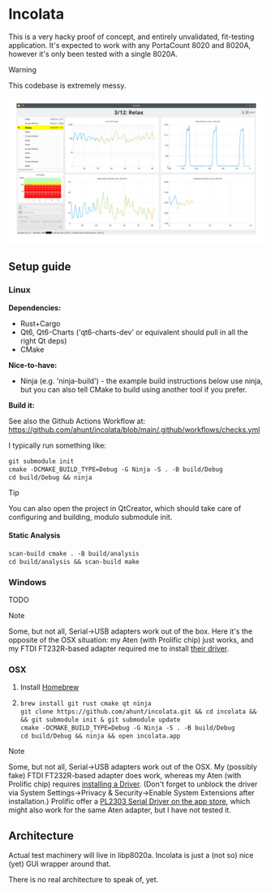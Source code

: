 # Incolata

This is a very hacky proof of concept, and entirely unvalidated, fit-testing
application. It's expected to work with any PortaCount 8020 and 8020A, however
it's only been tested with a single 8020A.

> [!WARNING]
> This codebase is extremely messy.

![Main Window, showing a test in progress](/docs/img/screenshot_main_2024_12_26.png?raw=true "Screenshot of the test window")

## Setup guide

### Linux

**Dependencies:**

* Rust+Cargo
* Qt6, Qt6-Charts ('qt6-charts-dev' or equivalent should pull in all the right Qt deps)
* CMake

**Nice-to-have:**

* Ninja (e.g. 'ninja-build') - the example build instructions below use ninja,
  but you can also tell CMake to build using another tool if you prefer.

**Build it:**

See also the Github Actions Workflow at:
https://github.com/ahunt/incolata/blob/main/.github/workflows/checks.yml

I typically run something like:
```
git submodule init
cmake -DCMAKE_BUILD_TYPE=Debug -G Ninja -S . -B build/Debug
cd build/Debug && ninja
```

> [!TIP]  
> You can also open the project in QtCreator, which should take care of
> configuring and building, modulo submodule init.

#### Static Analysis

```
scan-build cmake . -B build/analysis
cd build/analysis && scan-build make
```

### Windows

TODO

> [!NOTE]
> Some, but not all, Serial->USB adapters work out of the box. Here it's the
> opposite of the OSX situation: my Aten (with Prolific chip) just works, and my
> FTDI FT232R-based adapter required me to install [their driver](https://ftdichip.com/drivers/).

### OSX

1. Install [Homebrew](https://brew.sh)

2.
   ```
   brew install git rust cmake qt ninja
   git clone https://github.com/ahunt/incolata.git && cd incolata &&  && git submodule init & git submodule update
   cmake -DCMAKE_BUILD_TYPE=Debug -G Ninja -S . -B build/Debug
   cd build/Debug && ninja && open incolata.app
   ```

> [!NOTE]
> Some, but not all, Serial->USB adapters work out of the OSX. My (possibly
> fake) FTDI FT232R-based adapter does work, whereas my Aten (with Prolific
> chip) requires [installing a Driver](https://www.aten.com/global/en/supportcenter/info/downloads/?action=display_product&pid=575).
> (Don't forget to unblock the driver via System Settings->Privacy &
> Security->Enable System Extensions after installation.) Prolific offer a
> [PL2303 Serial Driver on the app store](https://apps.apple.com/us/app/pl2303-serial/id1624835354?mt=12),
> which might also work for the same Aten adapter, but I have not tested it.

## Architecture

Actual test machinery will live in libp8020a. Incolata is just a (not so) nice
(yet) GUI wrapper around that.

There is no real architecture to speak of, yet.
